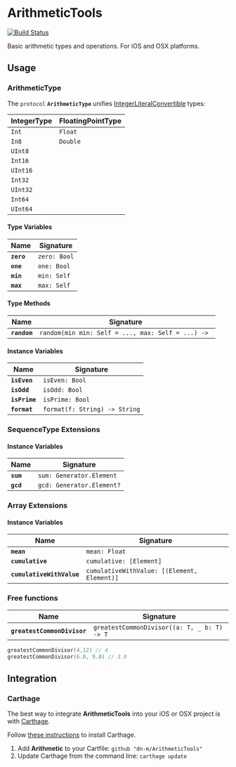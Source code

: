# ArithmeticTools

[![Build Status](https://travis-ci.org/dn-m/ArithmeticTools.svg)](https://travis-ci.org/dn-m/ArithmeticTools)

Basic arithmetic types and operations. For iOS and OSX platforms.

## Usage

### ArithmeticType

The `protocol` **`ArithmeticType`** unifies [IntegerLiteralConvertible](http://swiftdoc.org/v2.1/protocol/IntegerLiteralConvertible/hierarchy/) types:

| IntegerType | FloatingPointType |
| ------------|-------------------|
|`Int`        | `Float`           |
|`In8`        | `Double`          |
|`UInt8`      |                   |
|`Int16`      |                   |
| `UInt16`    |                   |
|`Int32`      |                   |
|`UInt32`     |                   |
|`Int64`      |                   |
|`UInt64`     |                   |

#### Type Variables
| Name | Signature |
-------|-----------|
| **`zero`**| `zero: Bool` |
| **`one`**| `one: Bool` |
| **`min`**| `min: Self` |
| **`max`**| `max: Self` |

#### Type Methods
| Name | Signature |
-------|-----------|
| **`random`**| `random(min min: Self = ..., max: Self = ...) -> ` |

#### Instance Variables
| Name | Signature |
-------|-----------|
|**`isEven`**| `isEven: Bool`|
|**`isOdd`**| `isOdd: Bool` |
|**`isPrime`**| `isPrime: Bool`|
|**`format`**| `format(f: String) -> String` |

### SequenceType Extensions

#### Instance Variables
| Name | Signature |
-------|-----------|
|**`sum`**| `sum: Generator.Element`|
|**`gcd`**| `gcd: Generator.Element?` |

### Array Extensions

#### Instance Variables
| Name | Signature |
-------|-----------|
|**`mean`**|`mean: Float`|  
|**`cumulative`**|`cumulative: [Element]`|
|**`cumulativeWithValue`**|`cumulativeWithValue: [(Element, Element)]`|

### Free functions

| Name | Signature |
-------|-----------|
|**`greatestCommonDivisor`**|`greatestCommonDivisor((a: T, _ b: T) -> T`|

```Swift
greatestCommonDivisor(4,12) // 4
greatestCommonDivisor(6.0, 9.0) // 3.0
```

## Integration

### Carthage
The best way to integrate **ArithmeticTools** into your iOS or OSX project is with [Carthage](https://github.com/Carthage/Carthage).

Follow [these instructions](https://github.com/Carthage/Carthage#installing-carthage) to install Carthage.

1. Add **Arithmetic** to your Cartfile: ```github "dn-m/ArithmeticTools"```
2. Update Carthage from the command line: ```carthage update```

